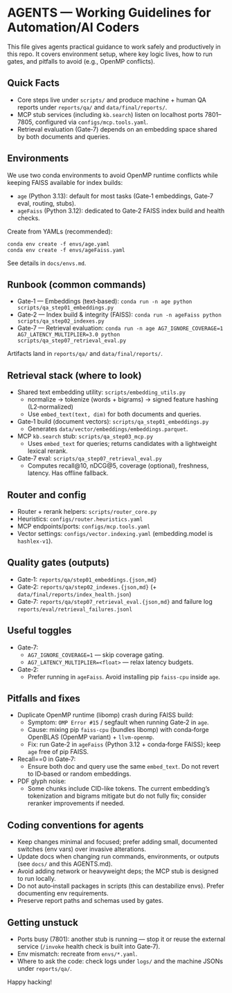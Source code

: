 # AGENTS — Working Guidelines for Automation/AI Coders

This file gives agents practical guidance to work safely and productively in this repo. It covers environment setup, where key logic lives, how to run gates, and pitfalls to avoid (e.g., OpenMP conflicts).

## Quick Facts
- Core steps live under `scripts/` and produce machine + human QA reports under `reports/qa/` and `data/final/reports/`.
- MCP stub services (including `kb.search`) listen on localhost ports 7801–7805, configured via `configs/mcp.tools.yaml`.
- Retrieval evaluation (Gate‑7) depends on an embedding space shared by both documents and queries.

## Environments
We use two conda environments to avoid OpenMP runtime conflicts while keeping FAISS available for index builds:

- `age` (Python 3.13): default for most tasks (Gate‑1 embeddings, Gate‑7 eval, routing, stubs).
- `ageFaiss` (Python 3.12): dedicated to Gate‑2 FAISS index build and health checks.

Create from YAMLs (recommended):
```
conda env create -f envs/age.yaml
conda env create -f envs/ageFaiss.yaml
```
See details in `docs/envs.md`.

## Runbook (common commands)
- Gate‑1 — Embeddings (text‑based):
  `conda run -n age python scripts/qa_step01_embeddings.py`
- Gate‑2 — Index build & integrity (FAISS):
  `conda run -n ageFaiss python scripts/qa_step02_indexes.py`
- Gate‑7 — Retrieval evaluation:
  `conda run -n age AG7_IGNORE_COVERAGE=1 AG7_LATENCY_MULTIPLIER=3.0 python scripts/qa_step07_retrieval_eval.py`

Artifacts land in `reports/qa/` and `data/final/reports/`.

## Retrieval stack (where to look)
- Shared text embedding utility: `scripts/embedding_utils.py`
  - normalize → tokenize (words + bigrams) → signed feature hashing (L2‑normalized)
  - Use `embed_text(text, dim)` for both documents and queries.
- Gate‑1 build (document vectors): `scripts/qa_step01_embeddings.py`
  - Generates `data/vector/embeddings/embeddings.parquet`.
- MCP `kb.search` stub: `scripts/qa_step03_mcp.py`
  - Uses `embed_text` for queries; returns candidates with a lightweight lexical rerank.
- Gate‑7 eval: `scripts/qa_step07_retrieval_eval.py`
  - Computes recall@10, nDCG@5, coverage (optional), freshness, latency. Has offline fallback.

## Router and config
- Router + rerank helpers: `scripts/router_core.py`
- Heuristics: `configs/router.heuristics.yaml`
- MCP endpoints/ports: `configs/mcp.tools.yaml`
- Vector settings: `configs/vector.indexing.yaml` (embedding.model is `hashlex-v1`).

## Quality gates (outputs)
- Gate‑1: `reports/qa/step01_embeddings.{json,md}`
- Gate‑2: `reports/qa/step02_indexes.{json,md}` (+ `data/final/reports/index_health.json`)
- Gate‑7: `reports/qa/step07_retrieval_eval.{json,md}` and failure log `reports/eval/retrieval_failures.jsonl`

## Useful toggles
- Gate‑7:
  - `AG7_IGNORE_COVERAGE=1` — skip coverage gating.
  - `AG7_LATENCY_MULTIPLIER=<float>` — relax latency budgets.
- Gate‑2:
  - Prefer running in `ageFaiss`. Avoid installing pip `faiss-cpu` inside `age`.

## Pitfalls and fixes
- Duplicate OpenMP runtime (libomp) crash during FAISS build:
  - Symptom: `OMP Error #15` / segfault when running Gate‑2 in `age`.
  - Cause: mixing pip `faiss-cpu` (bundles libomp) with conda‑forge OpenBLAS (OpenMP variant) + `llvm-openmp`.
  - Fix: run Gate‑2 in `ageFaiss` (Python 3.12 + conda‑forge FAISS); keep `age` free of pip FAISS.
- Recall==0 in Gate‑7:
  - Ensure both doc and query use the same `embed_text`. Do not revert to ID‑based or random embeddings.
- PDF glyph noise:
  - Some chunks include CID-like tokens. The current embedding’s tokenization and bigrams mitigate but do not fully fix; consider reranker improvements if needed.

## Coding conventions for agents
- Keep changes minimal and focused; prefer adding small, documented switches (env vars) over invasive alterations.
- Update docs when changing run commands, environments, or outputs (see `docs/` and this AGENTS.md).
- Avoid adding network or heavyweight deps; the MCP stub is designed to run locally.
- Do not auto‑install packages in scripts (this can destabilize envs). Prefer documenting env requirements.
- Preserve report paths and schemas used by gates.

## Getting unstuck
- Ports busy (7801): another stub is running — stop it or reuse the external service (`/invoke` health check is built into Gate‑7).
- Env mismatch: recreate from `envs/*.yaml`.
- Where to ask the code: check logs under `logs/` and the machine JSONs under `reports/qa/`.

Happy hacking!
